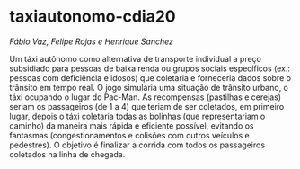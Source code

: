 # taxiautonomo-cdia20

*Fábio Vaz, Felipe Rojas e Henrique Sanchez* 

Um táxi autônomo como alternativa de transporte individual a preço subsidiado para pessoas de baixa renda ou grupos sociais específicos (ex.: pessoas com deficiência e idosos) que coletaria e forneceria dados sobre o trânsito em tempo real. O jogo simularia uma situação de trânsito urbano, o táxi ocupando o lugar do Pac-Man. As recompensas (pastilhas e cerejas) seriam os passageiros (de 1 a 4) que teriam de ser coletados, em primeiro lugar, depois o táxi coletaria todas as bolinhas (que representariam o caminho) da maneira mais rápida e eficiente possível, evitando os fantasmas (congestionamentos e colisões com outros veículos e pedestres). O objetivo é finalizar a corrida com todos os passageiros coletados na linha de chegada.
